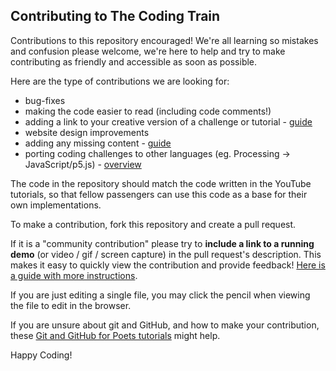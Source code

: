 ## Contributing to The Coding Train

Contributions to this repository encouraged! We're all learning so mistakes and confusion please welcome, we're here to help and try to make contributing as friendly and accessible as soon as possible.

Here are the type of contributions we are looking for:
 - bug-fixes
 - making the code easier to read (including code comments!)
 - adding a link to your creative version of a challenge or tutorial - [guide](https://thecodingtrain.com/Guides/community-contribution-guide.html)
 - website design improvements
 - adding any missing content - [guide](https://thecodingtrain.com/Guides/content-contribution-guide.html)
 - porting coding challenges to other languages (eg. Processing -> JavaScript/p5.js) - [overview](https://github.com/CodingTrain/website/issues/1347)

The code in the repository should match the code written in the YouTube tutorials, so that fellow passengers can use this code as a base for their own implementations.

To make a contribution, fork this repository and create a pull request.

If it is a "community contribution" please try to **include a link to a running demo** (or video / gif / 
screen capture) in the pull request's description. This makes it easy to quickly view the contribution and provide feedback! [Here is a guide with more instructions](https://thecodingtrain.com/Guides/community-contribution-guide.html).

If you are just editing a single file, you may click the pencil when viewing the file to edit in the browser.

If you are unsure about git and GitHub, and how to make your contribution,
these [Git and GitHub for Poets tutorials](https://www.youtube.com/playlist?list=PLRqwX-V7Uu6ZF9C0YMKuns9sLDzK6zoiV) might help.

Happy Coding!

